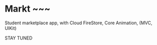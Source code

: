 # Markt ~~~
Student marketplace app, with Cloud FireStore, Core Animation, (MVC, UIKit)

STAY TUNED
